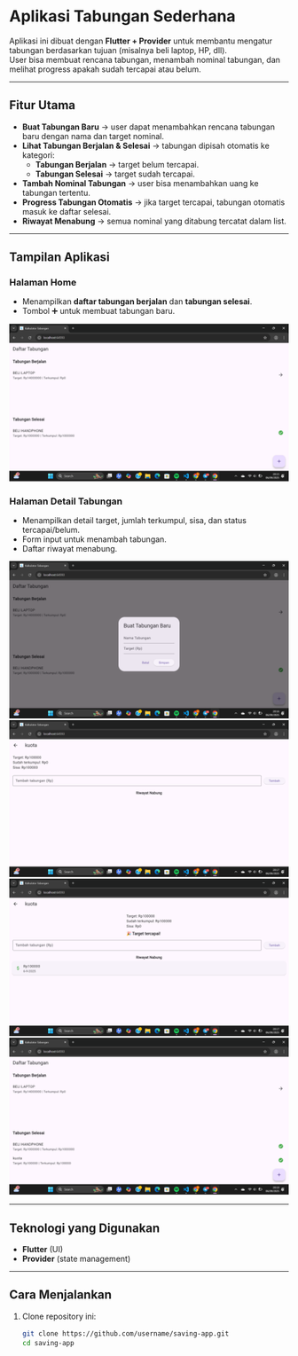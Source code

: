 # Aplikasi Tabungan Sederhana 

Aplikasi ini dibuat dengan **Flutter + Provider** untuk membantu mengatur tabungan berdasarkan tujuan (misalnya beli laptop, HP, dll).  
User bisa membuat rencana tabungan, menambah nominal tabungan, dan melihat progress apakah sudah tercapai atau belum.  

---

## Fitur Utama
- **Buat Tabungan Baru** → user dapat menambahkan rencana tabungan baru dengan nama dan target nominal.
- **Lihat Tabungan Berjalan & Selesai** → tabungan dipisah otomatis ke kategori:
  - **Tabungan Berjalan** → target belum tercapai.  
  - **Tabungan Selesai** → target sudah tercapai.  
- **Tambah Nominal Tabungan** → user bisa menambahkan uang ke tabungan tertentu.
- **Progress Tabungan Otomatis** → jika target tercapai, tabungan otomatis masuk ke daftar selesai.
- **Riwayat Menabung** → semua nominal yang ditabung tercatat dalam list.

---

## Tampilan Aplikasi
### Halaman Home
- Menampilkan **daftar tabungan berjalan** dan **tabungan selesai**.  
- Tombol ➕ untuk membuat tabungan baru.  

![Home](./assets/home.png)

### Halaman Detail Tabungan
- Menampilkan detail target, jumlah terkumpul, sisa, dan status tercapai/belum.  
- Form input untuk menambah tabungan.  
- Daftar riwayat menabung.  

![Detail](./assets/new.png)
![Detail](./assets/result.png)
![Detail](./assets/target.png)
![Detail](./assets/riwayat.png)

---

## Teknologi yang Digunakan
- **Flutter** (UI)
- **Provider** (state management)

---

## Cara Menjalankan
1. Clone repository ini:
   ```bash
   git clone https://github.com/username/saving-app.git
   cd saving-app
